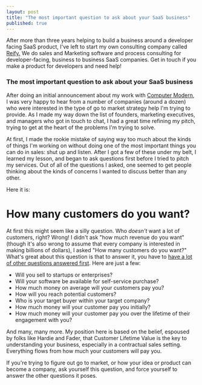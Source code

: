 ```yaml
---
layout: post
title: "The most important question to ask about your SaaS business"
published: true
---
```


<div id="cta">After more than three years helping to build a business around a developer facing SaaS product, I've left to start my own consulting company called <a href="http://reifyworks.com">Reify.</a> We do sales and Marketing software and process consulting for <span class="highlight">developer-facing, business to business SaaS companies</span>. Get in touch if you make a product for developers and need help!</div>

### The most important question to ask about your SaaS business

After doing an initial announcement about my work with <a href="http://computermodern.io">Computer Modern</a>, I was very happy to hear from a number of companies (around a dozen) who were interested in the type of go to market strategy help I'm trying to provide. As I made my way down the list of founders, marketing executives, and managers who got in touch to chat, I had a great time refining my pitch, trying to get at the heart of the problems I'm trying to solve.

At first, I made the rookie mistake of saying way too much about the kinds of things I'm working on without doing one of the most important things you can do in sales: shut up and listen. After I got a few of these under my belt, I learned my lesson, and began to ask questions first before I tried to pitch my services. Out of all of the questions I asked, one seemed to get people thinking about the kinds of concerns I wanted to discuss better than any other.

Here it is:

# How many customers do you want?

At first this might seem like a silly question. Who *doesn't* want a lot of customers, right? Wrong! I didn't ask "how much revenue do you want" (though it's also wrong to assume that every company is interested in making billions of dollars), I asked "How many customers do you want?" What's great about this question is that to answer it, you have to <a href="http://michaelrbernste.in/2016/10/18/how-to-sell-saas.html">have a lot of other questions answered first</a>. Here are just a few:

* Will you sell to startups or enterprises?
* Will your software be available for self-service purchase?
* How much money on average will your customers pay you?
* How will you reach potential customers?
* Who is your target buyer within your target company?
* How much money will your customer pay you initially?
* How much money will your customer pay you over the lifetime of their engagement with you?

And many, many more. My position here is based on the belief, espoused by folks like Hardie and Fader, that Customer Lifetime Value is the key to understanding your business, especially in a contractual sales setting. Everything flows from how much your customers will pay you.

If you're trying to figure out go to market, or how your idea or product can become a company, ask yourself this question, and force yourself to answer the other questions it poses.
